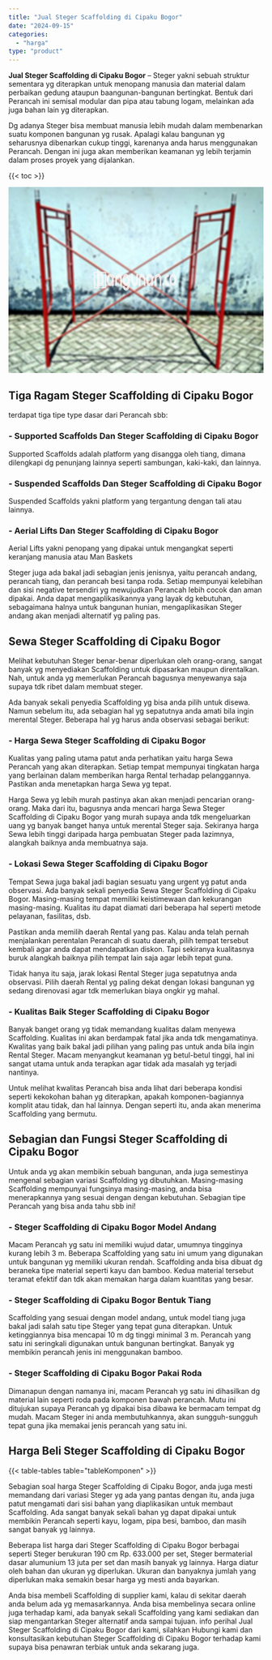 ```yaml
---
title: "Jual Steger Scaffolding di Cipaku Bogor"
date: "2024-09-15"
categories: 
  - "harga"
type: "product"
---
```


**Jual Steger Scaffolding di Cipaku Bogor** – Steger yakni sebuah struktur sementara yg diterapkan untuk menopang manusia dan material dalam perbaikan gedung ataupun baangunan-bangunan bertingkat. Bentuk dari Perancah ini semisal modular dan pipa atau tabung logam, melainkan ada juga bahan lain yg diterapkan.

Dg adanya Steger bisa membuat manusia lebih mudah dalam membenarkan suatu komponen bangunan yg rusak. Apalagi kalau bangunan yg seharusnya dibenarkan cukup tinggi, karenanya anda harus menggunakan Perancah. Dengan ini juga akan memberikan keamanan yg lebih terjamin dalam proses proyek yang dijalankan.

{{< toc >}}

![Jual Steger Scaffolding di Cipaku Bogor](/images/sewa-scaffolding-steger-01.png)

## Tiga Ragam Steger Scaffolding di Cipaku Bogor

terdapat tiga tipe type dasar dari Perancah sbb:

### \- Supported Scaffolds Dan Steger Scaffolding di Cipaku Bogor

Supported Scaffolds adalah platform yang disangga oleh tiang, dimana dilengkapi dg penunjang lainnya seperti sambungan, kaki-kaki, dan lainnya.

### \- Suspended Scaffolds Dan Steger Scaffolding di Cipaku Bogor

Suspended Scaffolds yakni platform yang tergantung dengan tali atau lainnya.

### \- Aerial Lifts Dan Steger Scaffolding di Cipaku Bogor

Aerial Lifts yakni penopang yang dipakai untuk mengangkat seperti keranjang manusia atau Man Baskets

Steger juga ada bakal jadi sebagian jenis jenisnya, yaitu perancah andang, perancah tiang, dan perancah besi tanpa roda. Setiap mempunyai kelebihan dan sisi negative tersendiri yg mewujudkan Perancah lebih cocok dan aman dipakai. Anda dapat mengaplikasikannya yang layak dg kebutuhan, sebagaimana halnya untuk bangunan hunian, mengaplikasikan Steger andang akan menjadi alternatif yg paling pas.

## Sewa Steger Scaffolding di Cipaku Bogor

Melihat kebutuhan Steger benar-benar diperlukan oleh orang-orang, sangat banyak yg menyediakan Scaffolding untuk dipasarkan maupun direntalkan. Nah, untuk anda yg memerlukan Perancah bagusnya menyewanya saja supaya tdk ribet dalam membuat steger.

Ada banyak sekali penyedia Scaffolding yg bisa anda pilih untuk disewa. Namun sebelum itu, ada sebagian hal yg sepatutnya anda amati bila ingin merental Steger. Beberapa hal yg harus anda observasi sebagai berikut:

### \- Harga Sewa Steger Scaffolding di Cipaku Bogor

Kualitas yang paling utama patut anda perhatikan yaitu harga Sewa Perancah yang akan diterapkan. Setiap tempat mempunyai tingkatan harga yang berlainan dalam memberikan harga Rental terhadap pelanggannya. Pastikan anda menetapkan harga Sewa yg tepat.

Harga Sewa yg lebih murah pastinya akan akan menjadi pencarian orang-orang. Maka dari itu, bagusnya anda mencari harga Sewa Steger Scaffolding di Cipaku Bogor yang murah supaya anda tdk mengeluarkan uang yg banyak banget hanya untuk merental Steger saja. Sekiranya harga Sewa lebih tinggi daripada harga pembuatan Steger pada lazimnya, alangkah baiknya anda membuatnya saja.

### \- Lokasi Sewa Steger Scaffolding di Cipaku Bogor

Tempat Sewa juga bakal jadi bagian sesuatu yang urgent yg patut anda observasi. Ada banyak sekali penyedia Sewa Steger Scaffolding di Cipaku Bogor. Masing-masing tempat memiliki keistimewaan dan kekurangan masing-masing. Kualitas itu dapat diamati dari beberapa hal seperti metode pelayanan, fasilitas, dsb.

Pastikan anda memilih daerah Rental yang pas. Kalau anda telah pernah menjalankan perentalan Perancah di suatu daerah, pilih tempat tersebut kembali agar anda dapat mendapatkan diskon. Tapi sekiranya kualitasnya buruk alangkah baiknya pilih tempat lain saja agar lebih tepat guna.

Tidak hanya itu saja, jarak lokasi Rental Steger juga sepatutnya anda observasi. Pilih daerah Rental yg paling dekat dengan lokasi bangunan yg sedang direnovasi agar tdk memerlukan biaya ongkir yg mahal.

### \- Kualitas Baik Steger Scaffolding di Cipaku Bogor

Banyak banget orang yg tidak memandang kualitas dalam menyewa Scaffolding. Kualitas ini akan berdampak fatal jika anda tdk mengamatinya. Kwalitas yang baik bakal jadi pilihan yang paling pas untuk anda bila ingin Rental Steger. Macam menyangkut keamanan yg betul-betul tinggi, hal ini sangat utama untuk anda terapkan agar tidak ada masalah yg terjadi nantinya.

Untuk melihat kwalitas Perancah bisa anda lihat dari beberapa kondisi seperti kekokohan bahan yg diterapkan, apakah komponen-bagiannya komplit atau tidak, dan hal lainnya. Dengan seperti itu, anda akan menerima Scaffolding yang bermutu.

## Sebagian dan Fungsi Steger Scaffolding di Cipaku Bogor

Untuk anda yg akan membikin sebuah bangunan, anda juga semestinya mengenal sebagian variasi Scaffolding yg dibutuhkan. Masing-masing Scaffolding mempunyai fungsinya masing-masing, anda bisa menerapkannya yang sesuai dengan dengan kebutuhan. Sebagian tipe Perancah yang bisa anda tahu sbb ini!

### \- Steger Scaffolding di Cipaku Bogor Model Andang

Macam Perancah yg satu ini memiliki wujud datar, umumnya tingginya kurang lebih 3 m. Beberapa Scaffolding yang satu ini umum yang digunakan untuk bangunan yg memiliki ukuran rendah. Scaffolding anda bisa dibuat dg beraneka tipe material seperti kayu dan bamboo. Kedua material tersebut teramat efektif dan tdk akan memakan harga dalam kuantitas yang besar.

### \- Steger Scaffolding di Cipaku Bogor Bentuk Tiang

Scaffolding yang sesuai dengan model andang, untuk model tiang juga bakal jadi salah satu tipe Steger yang tepat guna diterapkan. Untuk ketinggiannya bisa mencapai 10 m dg tinggi minimal 3 m. Perancah yang satu ini seringkali digunakan untuk bangunan bertingkat. Banyak yg membikin perancah jenis ini menggunakan bamboo.

### \- Steger Scaffolding di Cipaku Bogor Pakai Roda

Dimanapun dengan namanya ini, macam Perancah yg satu ini dihasilkan dg material lain seperti roda pada komponen bawah perancah. Mutu ini ditujukan supaya Perancah yg dipakai bisa dibawa ke bermacam tempat dg mudah. Macam Steger ini anda membutuhkannya, akan sungguh-sungguh tepat guna jika memakai jenis perancah yang satu ini.

## Harga Beli Steger Scaffolding di Cipaku Bogor

{{< table-tables table="tableKomponen" >}}

Sebagian soal harga Steger Scaffolding di Cipaku Bogor, anda juga mesti memandang dari variasi Steger yg ada yang pantas dengan itu, anda juga patut mengamati dari sisi bahan yang diaplikasikan untuk membaut Scaffolding. Ada sangat banyak sekali bahan yg dapat dipakai untuk membikin Perancah seperti kayu, logam, pipa besi, bamboo, dan masih sangat banyak yg lainnya.

Beberapa list harga dari Steger Scaffolding di Cipaku Bogor berbagai seperti Steger berukuran 190 cm Rp. 633.000 per set, Steger bermaterial dasar alumunium 13 juta per set dan masih banyak yg lainnya. Harga diatur oleh bahan dan ukuran yg diperlukan. Ukuran dan banyaknya jumlah yang diperlukan maka semakin besar harga yg mesti anda bayarkan.

Anda bisa membeli Scaffolding di supplier kami, kalau di sekitar daerah anda belum ada yg memasarkannya. Anda bisa membelinya secara online juga terhadap kami, ada banyak sekali Scaffolding yang kami sediakan dan siap mengantarkan Steger alternatif anda sampai tujuan. info perihal Jual Steger Scaffolding di Cipaku Bogor dari kami, silahkan Hubungi kami dan konsultasikan kebutuhan Steger Scaffolding di Cipaku Bogor terhadap kami supaya bisa penawran terbiak untuk anda sekarang juga.
